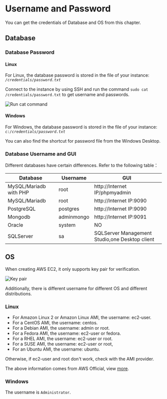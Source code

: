 # Username and Password

You can get the credentials of Database and OS from this chapter.

## Database

### Database Password

#### Linux

For Linux, the database password is stored in the file of your instance: *`/credentials/password.txt`* 

Connect to the instance by using SSH and run the command `sudo cat /credentials/password.txt` to get username and passwords.

![Run cat command](https://libs.websoft9.com/Websoft9/DocsPicture/zh/common/catdbpassword-websoft9.png)

#### Windows

For Windows, the database password is stored in the file of your instance: 
 *`c:/credentials/password.txt`*

You can also find the shortcut for password file from the Windows Desktop.

### Database Username and GUI

Different databases have certain differences. Refer to the following table：

| Database                    | Username     | GUI           |
| ----------------------- | ---------- | ------------------------ |
| MySQL/Mariadb with PHP | root       | http://Internet IP/phpmyadmin |
| MySQL/Mariadb     | root       | http://Internet IP:9090       |
| PostgreSQL              | postgres   | http://Internet IP:9090       |
| Mongodb                 | adminmongo | http://Internet IP:9091       |
| Oracle                  | system     | NO                     |
| SQLServer               | sa         | SQLServer Management Studio,one Desktop client     |



## OS

When creating AWS EC2, it only supports key pair for verification.

![Key pair](https://libs.websoft9.com/Websoft9/DocsPicture/en/aws/aws-ec2createpw-websoft9.png)

Additionally, there is different username for different OS and different distributions.

### Linux

- For Amazon Linux 2 or Amazon Linux AMI, the username: ec2-user.
- For a CentOS AMI, the username: centos.
- For a Debian AMI, the username: admin or root.
- For a Fedora AMI, the username: ec2-user or fedora.
- For a RHEL AMI, the username: ec2-user or root.
- For a SUSE AMI, the username: ec2-user or root,
- For an Ubuntu AMI, the username: ubuntu.

Otherwise, if ec2-user and root don't work, check with the AMI provider.

The above information comes from AWS Official, view [more](https://docs.aws.amazon.com/AWSEC2/latest/UserGuide/connection-prereqs.html).

### Windows

The username is  `Administrator`.
